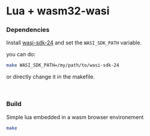 # Lua + wasm32-wasi


### Dependencies

Install [wasi-sdk-24](https://github.com/WebAssembly/wasi-sdk/releases/tag/wasi-sdk-24) and set the `WASI_SDK_PATH` variable.

you can do:

```sh
make WASI_SDK_PATH=/my/path/to/wasi-sdk-24
```

or directly change it in the makefile.

<br/>

### Build

Simple lua embedded in a wasm browser environement

```sh
make
```